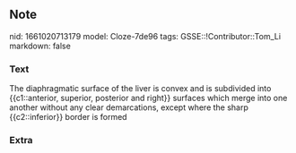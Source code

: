 ## Note
nid: 1661020713179
model: Cloze-7de96
tags: GSSE::!Contributor::Tom_Li
markdown: false

### Text
<div>
  The diaphragmatic surface of the liver is convex and is
  subdivided into {{c1::anterior, superior, posterior and right}}
  surfaces which merge into one another without any clear
  demarcations, except where the sharp {{c2::inferior}} border is
  formed
</div>

### Extra

